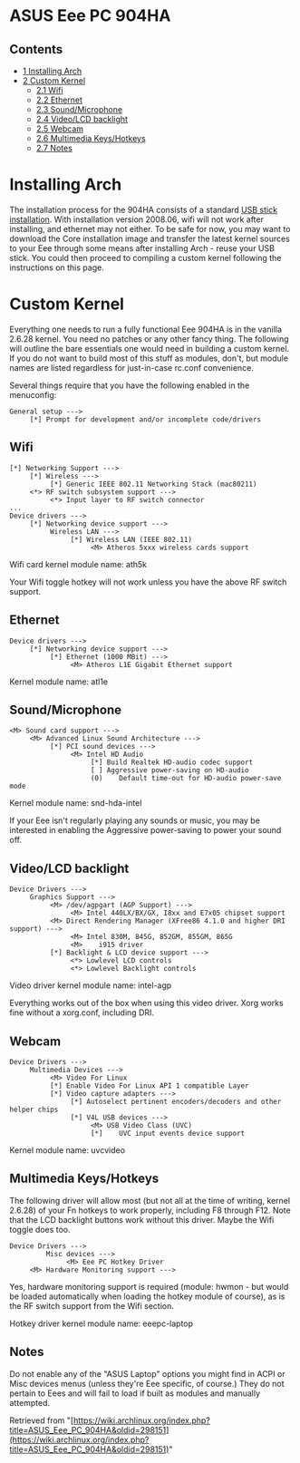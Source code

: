 # ASUS Eee PC 904HA

## Contents

*   [1 Installing Arch](#Installing_Arch)
*   [2 Custom Kernel](#Custom_Kernel)
    *   [2.1 Wifi](#Wifi)
    *   [2.2 Ethernet](#Ethernet)
    *   [2.3 Sound/Microphone](#Sound.2FMicrophone)
    *   [2.4 Video/LCD backlight](#Video.2FLCD_backlight)
    *   [2.5 Webcam](#Webcam)
    *   [2.6 Multimedia Keys/Hotkeys](#Multimedia_Keys.2FHotkeys)
    *   [2.7 Notes](#Notes)

# Installing Arch

The installation process for the 904HA consists of a standard [USB stick installation](/index.php/Beginners%27_guide#USB_stick "Beginners' guide"). With installation version 2008.06, wifi will not work after installing, and ethernet may not either. To be safe for now, you may want to download the Core installation image and transfer the latest kernel sources to your Eee through some means after installing Arch - reuse your USB stick. You could then proceed to compiling a custom kernel following the instructions on this page.

# Custom Kernel

Everything one needs to run a fully functional Eee 904HA is in the vanilla 2.6.28 kernel. You need no patches or any other fancy thing. The following will outline the bare essentials one would need in building a custom kernel. If you do not want to build most of this stuff as modules, don't, but module names are listed regardless for just-in-case rc.conf convenience.

Several things require that you have the following enabled in the menuconfig:

```
General setup --->
     [*] Prompt for development and/or incomplete code/drivers

```

## Wifi

```
[*] Networking Support --->
     [*] Wireless --->
          [*] Generic IEEE 802.11 Networking Stack (mac80211)
     <*> RF switch subsystem support --->
          <*> Input layer to RF switch connector
...
Device drivers --->
     [*] Networking device support --->
          Wireless LAN --->
               [*] Wireless LAN (IEEE 802.11)
                    <M> Atheros 5xxx wireless cards support

```

Wifi card kernel module name: ath5k

Your Wifi toggle hotkey will not work unless you have the above RF switch support.

## Ethernet

```
Device drivers --->
     [*] Networking device support --->
          [*] Ethernet (1000 MBit) --->
               <M> Atheros L1E Gigabit Ethernet support

```

Kernel module name: atl1e

## Sound/Microphone

```
<M> Sound card support --->
     <M> Advanced Linux Sound Architecture --->
          [*] PCI sound devices --->
               <M> Intel HD Audio
                    [*] Build Realtek HD-audio codec support
                    [ ] Aggressive power-saving on HD-audio
                    (0)    Default time-out for HD-audio power-save mode

```

Kernel module name: snd-hda-intel

If your Eee isn't regularly playing any sounds or music, you may be interested in enabling the Aggressive power-saving to power your sound off.

## Video/LCD backlight

```
Device Drivers --->
     Graphics Support --->
          <M> /dev/agpgart (AGP Support) --->
               <M> Intel 440LX/BX/GX, I8xx and E7x05 chipset support
          <M> Direct Rendering Manager (XFree86 4.1.0 and higher DRI support) --->
               <M> Intel 830M, 845G, 852GM, 855GM, 865G
               <M>    i915 driver
          [*] Backlight & LCD device support --->
               <*> Lowlevel LCD controls
               <*> Lowlevel Backlight controls

```

Video driver kernel module name: intel-agp

Everything works out of the box when using this video driver. Xorg works fine without a xorg.conf, including DRI.

## Webcam

```
Device Drivers --->
     Multimedia Devices --->
          <M> Video For Linux
          [*] Enable Video For Linux API 1 compatible Layer
          [*] Video capture adapters --->
               [*] Autoselect pertinent encoders/decoders and other helper chips
               [*] V4L USB devices --->
                    <M> USB Video Class (UVC)
                    [*]    UVC input events device support

```

Kernel module name: uvcvideo

## Multimedia Keys/Hotkeys

The following driver will allow most (but not all at the time of writing, kernel 2.6.28) of your Fn hotkeys to work properly, including F8 through F12\. Note that the LCD backlight buttons work without this driver. Maybe the Wifi toggle does too.

```
Device Drivers --->
         Misc devices --->
              <M> Eee PC Hotkey Driver
     <M> Hardware Monitoring support --->

```

Yes, hardware monitoring support is required (module: hwmon - but would be loaded automatically when loading the hotkey module of course), as is the RF switch support from the Wifi section.

Hotkey driver kernel module name: eeepc-laptop

## Notes

Do not enable any of the "ASUS Laptop" options you might find in ACPI or Misc devices menus (unless they're Eee specific, of course.) They do not pertain to Eees and will fail to load if built as modules and manually attempted.

Retrieved from "[https://wiki.archlinux.org/index.php?title=ASUS_Eee_PC_904HA&oldid=298151](https://wiki.archlinux.org/index.php?title=ASUS_Eee_PC_904HA&oldid=298151)"